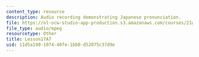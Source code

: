 ```yaml
---
content_type: resource
description: Audio recording demonstrating Japanese pronunciation.
file: https://ol-ocw-studio-app-production.s3.amazonaws.com/courses/21g-504-japanese-iv-spring-2009/11d5a190107440fe1bb0d52075c37d9e_Lesson17A7.mp3
file_type: audio/mpeg
resourcetype: Other
title: Lesson17A7
uid: 11d5a190-1074-40fe-1bb0-d52075c37d9e
---
```

